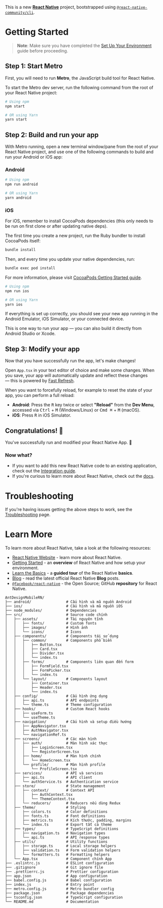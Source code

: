 This is a new [**React Native**](https://reactnative.dev) project, bootstrapped using [`@react-native-community/cli`](https://github.com/react-native-community/cli).

# Getting Started

> **Note**: Make sure you have completed the [Set Up Your Environment](https://reactnative.dev/docs/set-up-your-environment) guide before proceeding.

## Step 1: Start Metro

First, you will need to run **Metro**, the JavaScript build tool for React Native.

To start the Metro dev server, run the following command from the root of your React Native project:

```sh
# Using npm
npm start

# OR using Yarn
yarn start
```

## Step 2: Build and run your app

With Metro running, open a new terminal window/pane from the root of your React Native project, and use one of the following commands to build and run your Android or iOS app:

### Android

```sh
# Using npm
npm run android

# OR using Yarn
yarn android
```

### iOS

For iOS, remember to install CocoaPods dependencies (this only needs to be run on first clone or after updating native deps).

The first time you create a new project, run the Ruby bundler to install CocoaPods itself:

```sh
bundle install
```

Then, and every time you update your native dependencies, run:

```sh
bundle exec pod install
```

For more information, please visit [CocoaPods Getting Started guide](https://guides.cocoapods.org/using/getting-started.html).

```sh
# Using npm
npm run ios

# OR using Yarn
yarn ios
```

If everything is set up correctly, you should see your new app running in the Android Emulator, iOS Simulator, or your connected device.

This is one way to run your app — you can also build it directly from Android Studio or Xcode.

## Step 3: Modify your app

Now that you have successfully run the app, let's make changes!

Open `App.tsx` in your text editor of choice and make some changes. When you save, your app will automatically update and reflect these changes — this is powered by [Fast Refresh](https://reactnative.dev/docs/fast-refresh).

When you want to forcefully reload, for example to reset the state of your app, you can perform a full reload:

- **Android**: Press the <kbd>R</kbd> key twice or select **"Reload"** from the **Dev Menu**, accessed via <kbd>Ctrl</kbd> + <kbd>M</kbd> (Windows/Linux) or <kbd>Cmd ⌘</kbd> + <kbd>M</kbd> (macOS).
- **iOS**: Press <kbd>R</kbd> in iOS Simulator.

## Congratulations! :tada:

You've successfully run and modified your React Native App. :partying_face:

### Now what?

- If you want to add this new React Native code to an existing application, check out the [Integration guide](https://reactnative.dev/docs/integration-with-existing-apps).
- If you're curious to learn more about React Native, check out the [docs](https://reactnative.dev/docs/getting-started).

# Troubleshooting

If you're having issues getting the above steps to work, see the [Troubleshooting](https://reactnative.dev/docs/troubleshooting) page.

# Learn More

To learn more about React Native, take a look at the following resources:

- [React Native Website](https://reactnative.dev) - learn more about React Native.
- [Getting Started](https://reactnative.dev/docs/environment-setup) - an **overview** of React Native and how setup your environment.
- [Learn the Basics](https://reactnative.dev/docs/getting-started) - a **guided tour** of the React Native **basics**.
- [Blog](https://reactnative.dev/blog) - read the latest official React Native **Blog** posts.
- [`@facebook/react-native`](https://github.com/facebook/react-native) - the Open Source; GitHub **repository** for React Native.

```
AntDesignMobileRN/
├── android/                # Cấu hình và mã nguồn Android
├── ios/                    # Cấu hình và mã nguồn iOS
├── node_modules/           # Dependencies
├── src/                    # Source code chính
│   ├── assets/             # Tài nguyên tĩnh
│   │   ├── fonts/          # Custom fonts
│   │   ├── images/         # Hình ảnh
│   │   └── icons/          # Icons
│   ├── components/         # Components tái sử dụng
│   │   ├── common/         # Components phổ biến
│   │   │   ├── Button.tsx
│   │   │   ├── Card.tsx
│   │   │   ├── Divider.tsx
│   │   │   └── index.ts
│   │   ├── forms/          # Components liên quan đến form
│   │   │   ├── FormField.tsx
│   │   │   ├── FormPicker.tsx
│   │   │   └── index.ts
│   │   └── layout/         # Components layout
│   │       ├── Container.tsx
│   │       ├── Header.tsx
│   │       └── index.ts
│   ├── config/             # Cấu hình ứng dụng
│   │   ├── api.ts          # API endpoints
│   │   └── theme.ts        # Theme configuration
│   ├── hooks/              # Custom React hooks
│   │   ├── useForm.ts
│   │   └── useTheme.ts
│   ├── navigation/         # Cấu hình và setup điều hướng
│   │   ├── AppNavigator.tsx
│   │   ├── AuthNavigator.tsx
│   │   └── navigationRef.ts
│   ├── screens/            # Các màn hình
│   │   ├── auth/           # Màn hình xác thực
│   │   │   ├── LoginScreen.tsx
│   │   │   └── RegisterScreen.tsx
│   │   ├── home/           # Màn hình chính
│   │   │   └── HomeScreen.tsx
│   │   └── profile/        # Màn hình profile
│   │       └── ProfileScreen.tsx
│   ├── services/           # API và services
│   │   ├── api.ts          # API client
│   │   └── authService.ts  # Authentication service
│   ├── store/              # State management
│   │   ├── context/        # Context API
│   │   │   ├── AuthContext.tsx
│   │   │   └── ThemeContext.tsx
│   │   └── reducers/       # Reducers nếu dùng Redux
│   ├── theme/              # Styling
│   │   ├── colors.ts       # Color definitions
│   │   ├── fonts.ts        # Font definitions
│   │   ├── metrics.ts      # Kích thước, padding, margins
│   │   └── index.ts        # Export tất cả theme
│   ├── types/              # TypeScript definitions
│   │   ├── navigation.ts   # Navigation types
│   │   └── api.ts          # API response types
│   ├── utils/              # Utility functions
│   │   ├── storage.ts      # Local storage helpers
│   │   ├── validation.ts   # Form validation helpers
│   │   └── formatters.ts   # Formatting helpers
│   └── App.tsx             # Component chính App
├── .eslintrc.js            # ESLint configuration
├── .gitignore              # Git ignore file
├── .prettierrc.js          # Prettier configuration
├── app.json                # App configuration
├── babel.config.js         # Babel configuration
├── index.js                # Entry point
├── metro.config.js         # Metro bundler config
├── package.json            # Package dependencies
├── tsconfig.json           # TypeScript configuration
└── README.md               # Documentation
```
